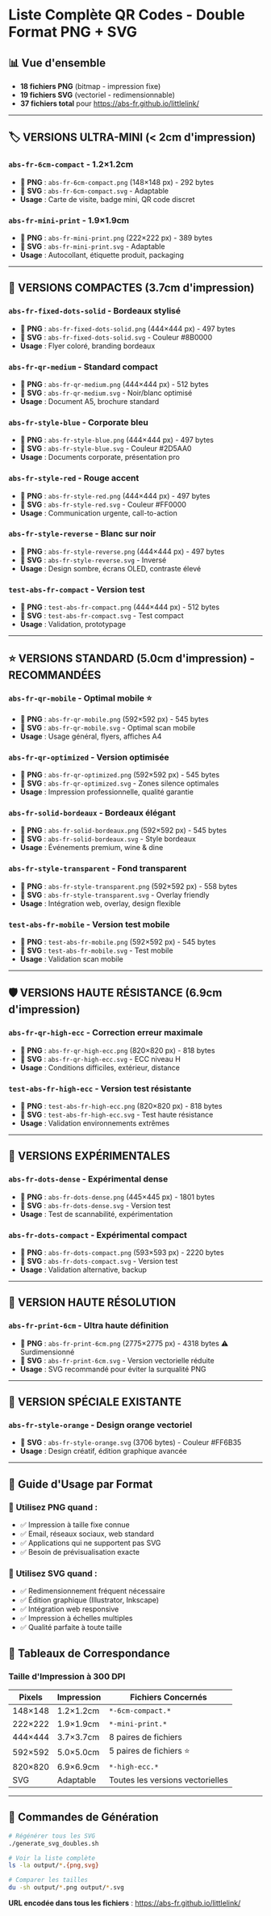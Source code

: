 # Liste Complète QR Codes - Double Format PNG + SVG

## 📊 Vue d'ensemble
- **18 fichiers PNG** (bitmap - impression fixe)
- **19 fichiers SVG** (vectoriel - redimensionnable)
- **37 fichiers total** pour https://abs-fr.github.io/littlelink/

---

## 🏷️ **VERSIONS ULTRA-MINI** (< 2cm d'impression)

### `abs-fr-6cm-compact` - 1.2×1.2cm
- 📄 **PNG** : `abs-fr-6cm-compact.png` (148×148 px) - 292 bytes
- 🎨 **SVG** : `abs-fr-6cm-compact.svg` - Adaptable
- **Usage** : Carte de visite, badge mini, QR code discret

### `abs-fr-mini-print` - 1.9×1.9cm  
- 📄 **PNG** : `abs-fr-mini-print.png` (222×222 px) - 389 bytes
- 🎨 **SVG** : `abs-fr-mini-print.svg` - Adaptable
- **Usage** : Autocollant, étiquette produit, packaging

---

## 📑 **VERSIONS COMPACTES** (3.7cm d'impression)

### `abs-fr-fixed-dots-solid` - Bordeaux stylisé
- 📄 **PNG** : `abs-fr-fixed-dots-solid.png` (444×444 px) - 497 bytes
- 🎨 **SVG** : `abs-fr-fixed-dots-solid.svg` - Couleur #8B0000
- **Usage** : Flyer coloré, branding bordeaux

### `abs-fr-qr-medium` - Standard compact
- 📄 **PNG** : `abs-fr-qr-medium.png` (444×444 px) - 512 bytes  
- 🎨 **SVG** : `abs-fr-qr-medium.svg` - Noir/blanc optimisé
- **Usage** : Document A5, brochure standard

### `abs-fr-style-blue` - Corporate bleu
- 📄 **PNG** : `abs-fr-style-blue.png` (444×444 px) - 497 bytes
- 🎨 **SVG** : `abs-fr-style-blue.svg` - Couleur #2D5AA0
- **Usage** : Documents corporate, présentation pro

### `abs-fr-style-red` - Rouge accent
- 📄 **PNG** : `abs-fr-style-red.png` (444×444 px) - 497 bytes
- 🎨 **SVG** : `abs-fr-style-red.svg` - Couleur #FF0000
- **Usage** : Communication urgente, call-to-action

### `abs-fr-style-reverse` - Blanc sur noir
- 📄 **PNG** : `abs-fr-style-reverse.png` (444×444 px) - 497 bytes
- 🎨 **SVG** : `abs-fr-style-reverse.svg` - Inversé
- **Usage** : Design sombre, écrans OLED, contraste élevé

### `test-abs-fr-compact` - Version test
- 📄 **PNG** : `test-abs-fr-compact.png` (444×444 px) - 512 bytes
- 🎨 **SVG** : `test-abs-fr-compact.svg` - Test compact
- **Usage** : Validation, prototypage

---

## ⭐ **VERSIONS STANDARD** (5.0cm d'impression) - RECOMMANDÉES

### `abs-fr-qr-mobile` - Optimal mobile ⭐
- 📄 **PNG** : `abs-fr-qr-mobile.png` (592×592 px) - 545 bytes
- 🎨 **SVG** : `abs-fr-qr-mobile.svg` - Optimal scan mobile
- **Usage** : Usage général, flyers, affiches A4

### `abs-fr-qr-optimized` - Version optimisée
- 📄 **PNG** : `abs-fr-qr-optimized.png` (592×592 px) - 545 bytes
- 🎨 **SVG** : `abs-fr-qr-optimized.svg` - Zones silence optimales  
- **Usage** : Impression professionnelle, qualité garantie

### `abs-fr-solid-bordeaux` - Bordeaux élégant
- 📄 **PNG** : `abs-fr-solid-bordeaux.png` (592×592 px) - 545 bytes
- 🎨 **SVG** : `abs-fr-solid-bordeaux.svg` - Style bordeaux
- **Usage** : Événements premium, wine & dine

### `abs-fr-style-transparent` - Fond transparent
- 📄 **PNG** : `abs-fr-style-transparent.png` (592×592 px) - 558 bytes
- 🎨 **SVG** : `abs-fr-style-transparent.svg` - Overlay friendly
- **Usage** : Intégration web, overlay, design flexible

### `test-abs-fr-mobile` - Version test mobile
- 📄 **PNG** : `test-abs-fr-mobile.png` (592×592 px) - 545 bytes
- 🎨 **SVG** : `test-abs-fr-mobile.svg` - Test mobile
- **Usage** : Validation scan mobile

---

## 🛡️ **VERSIONS HAUTE RÉSISTANCE** (6.9cm d'impression)

### `abs-fr-qr-high-ecc` - Correction erreur maximale
- 📄 **PNG** : `abs-fr-qr-high-ecc.png` (820×820 px) - 818 bytes
- 🎨 **SVG** : `abs-fr-qr-high-ecc.svg` - ECC niveau H
- **Usage** : Conditions difficiles, extérieur, distance

### `test-abs-fr-high-ecc` - Version test résistante
- 📄 **PNG** : `test-abs-fr-high-ecc.png` (820×820 px) - 818 bytes  
- 🎨 **SVG** : `test-abs-fr-high-ecc.svg` - Test haute résistance
- **Usage** : Validation environnements extrêmes

---

## 🧪 **VERSIONS EXPÉRIMENTALES**

### `abs-fr-dots-dense` - Expérimental dense
- 📄 **PNG** : `abs-fr-dots-dense.png` (445×445 px) - 1801 bytes
- 🎨 **SVG** : `abs-fr-dots-dense.svg` - Version test
- **Usage** : Test de scannabilité, expérimentation

### `abs-fr-dots-compact` - Expérimental compact
- 📄 **PNG** : `abs-fr-dots-compact.png` (593×593 px) - 2220 bytes
- 🎨 **SVG** : `abs-fr-dots-compact.svg` - Version test
- **Usage** : Validation alternative, backup

---

## 📐 **VERSION HAUTE RÉSOLUTION**

### `abs-fr-print-6cm` - Ultra haute définition
- 📄 **PNG** : `abs-fr-print-6cm.png` (2775×2775 px) - 4318 bytes ⚠️ Surdimensionné
- 🎨 **SVG** : `abs-fr-print-6cm.svg` - Version vectorielle réduite
- **Usage** : SVG recommandé pour éviter la surqualité PNG

---

## 🎨 **VERSION SPÉCIALE EXISTANTE**

### `abs-fr-style-orange` - Design orange vectoriel
- 🎨 **SVG** : `abs-fr-style-orange.svg` (3706 bytes) - Couleur #FF6B35
- **Usage** : Design créatif, édition graphique avancée

---

## 🎯 **Guide d'Usage par Format**

### 📄 **Utilisez PNG quand** :
- ✅ Impression à taille fixe connue
- ✅ Email, réseaux sociaux, web standard
- ✅ Applications qui ne supportent pas SVG
- ✅ Besoin de prévisualisation exacte

### 🎨 **Utilisez SVG quand** :
- ✅ Redimensionnement fréquent nécessaire
- ✅ Édition graphique (Illustrator, Inkscape)
- ✅ Intégration web responsive
- ✅ Impression à échelles multiples
- ✅ Qualité parfaite à toute taille

## 📏 **Tableaux de Correspondance**

### Taille d'Impression à 300 DPI
| Pixels | Impression | Fichiers Concernés |
|--------|------------|-------------------|
| 148×148 | 1.2×1.2cm | `*-6cm-compact.*` |
| 222×222 | 1.9×1.9cm | `*-mini-print.*` |
| 444×444 | 3.7×3.7cm | 8 paires de fichiers |
| 592×592 | 5.0×5.0cm | 5 paires de fichiers ⭐ |
| 820×820 | 6.9×6.9cm | `*-high-ecc.*` |
| SVG | Adaptable | Toutes les versions vectorielles |

---

## 🚀 **Commandes de Génération**

```bash
# Régénérer tous les SVG
./generate_svg_doubles.sh

# Voir la liste complète
ls -la output/*.{png,svg}

# Comparer les tailles
du -sh output/*.png output/*.svg
```

**URL encodée dans tous les fichiers** : https://abs-fr.github.io/littlelink/





